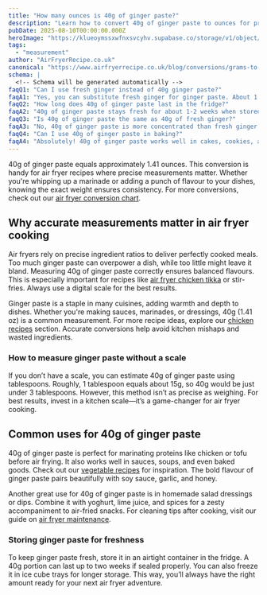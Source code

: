 ```yaml
---
title: "How many ounces is 40g of ginger paste?"
description: "Learn how to convert 40g of ginger paste to ounces for precise cooking. Perfect for air fryer recipes and meal prep!"
pubDate: 2025-08-10T00:00:00.000Z
heroImage: "https://klueoymssxwfnxsvcyhv.supabase.co/storage/v1/object/public/Shmucket/40g-ginger-paste-to-ounces.webp"
tags:
  - "measurement"
author: "AirFryerRecipe.co.uk"
canonical: "https://www.airfryerrecipe.co.uk/blog/conversions/grams-to-ounces/40g-ginger-paste-to-ounces"
schema: |
  <!-- Schema will be generated automatically -->
faqQ1: "Can I use fresh ginger instead of 40g ginger paste?"
faqA1: "Yes, you can substitute fresh ginger for ginger paste. About 1 tablespoon of grated fresh ginger equals roughly 40g of ginger paste. However, fresh ginger has a sharper flavour, so adjust to taste."
faqQ2: "How long does 40g of ginger paste last in the fridge?"
faqA2: "40g of ginger paste stays fresh for about 1-2 weeks when stored in an airtight container in the fridge. For longer storage, freeze it in portions."
faqQ3: "Is 40g of ginger paste the same as 40g of fresh ginger?"
faqA3: "No, 40g of ginger paste is more concentrated than fresh ginger. Ginger paste often includes oil or preservatives, altering its texture and intensity."
faqQ4: "Can I use 40g of ginger paste in baking?"
faqA4: "Absolutely! 40g of ginger paste works well in cakes, cookies, and bread. It adds moisture and flavour, especially in spiced bakes like gingerbread."
---
```

<p>40g of ginger paste equals approximately 1.41 ounces. This conversion is handy for air fryer recipes where precise measurements matter. Whether you're whipping up a marinade or adding a punch of flavour to your dishes, knowing the exact weight ensures consistency. For more conversions, check out our <a href=https://www.airfryerrecipe.co.uk/air-fryer-conversion-chart>air fryer conversion chart</a>.</p>  

<h2>Why accurate measurements matter in air fryer cooking</h2>  
<p>Air fryers rely on precise ingredient ratios to deliver perfectly cooked meals. Too much ginger paste can overpower a dish, while too little might leave it bland. Measuring 40g of ginger paste correctly ensures balanced flavours. This is especially important for recipes like <a href=https://www.airfryerrecipe.co.uk/recipes>air fryer chicken tikka</a> or stir-fries. Always use a digital scale for the best results.</p>  

<p>Ginger paste is a staple in many cuisines, adding warmth and depth to dishes. Whether you're making sauces, marinades, or dressings, 40g (1.41 oz) is a common measurement. For more recipe ideas, explore our <a href=https://www.airfryerrecipe.co.uk/recipe-category/chicken>chicken recipes</a> section. Accurate conversions help avoid kitchen mishaps and wasted ingredients.</p>  

<h3>How to measure ginger paste without a scale</h3>  
<p>If you don’t have a scale, you can estimate 40g of ginger paste using tablespoons. Roughly, 1 tablespoon equals about 15g, so 40g would be just under 3 tablespoons. However, this method isn’t as precise as weighing. For best results, invest in a kitchen scale—it’s a game-changer for air fryer cooking.</p>  

<h2>Common uses for 40g of ginger paste</h2>  
<p>40g of ginger paste is perfect for marinating proteins like chicken or tofu before air frying. It also works well in sauces, soups, and even baked goods. Check out our <a href=https://www.airfryerrecipe.co.uk/recipe-category/vegetables>vegetable recipes</a> for inspiration. The bold flavour of ginger paste pairs beautifully with soy sauce, garlic, and honey.</p>  

<p>Another great use for 40g of ginger paste is in homemade salad dressings or dips. Combine it with yoghurt, lime juice, and spices for a zesty accompaniment to air-fried snacks. For cleaning tips after cooking, visit our guide on <a href=https://www.airfryerrecipe.co.uk/air-fryer-cleaner>air fryer maintenance</a>.</p>  

<h3>Storing ginger paste for freshness</h3>  
<p>To keep ginger paste fresh, store it in an airtight container in the fridge. A 40g portion can last up to two weeks if sealed properly. You can also freeze it in ice cube trays for longer storage. This way, you’ll always have the right amount ready for your next air fryer adventure.</p>
